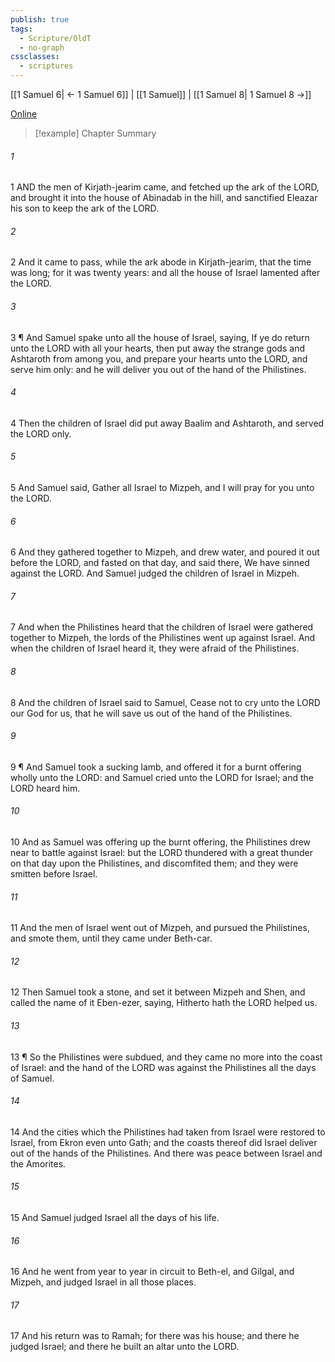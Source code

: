 ```yaml
---
publish: true
tags:
  - Scripture/OldT
  - no-graph
cssclasses:
  - scriptures
---
```

[[1 Samuel 6| ← 1 Samuel 6]] | [[1 Samuel]] | [[1 Samuel 8| 1 Samuel 8 →]]

[Online](https://churchofjesuschrist.org/study/scriptures/ot/1-sam/7?lang=eng)

>[!example] Chapter Summary
>
###### 1
1 AND the men of Kirjath-jearim came, and fetched up the ark of the LORD, and brought it into the house of Abinadab in the hill, and sanctified Eleazar his son to keep the ark of the LORD.
###### 2
2 And it came to pass, while the ark abode in Kirjath-jearim, that the time was long; for it was twenty years: and all the house of Israel lamented after the LORD.
###### 3
3 ¶ And Samuel spake unto all the house of Israel, saying, If ye do return unto the LORD with all your hearts, then put away the strange gods and Ashtaroth from among you, and prepare your hearts unto the LORD, and serve him only: and he will deliver you out of the hand of the Philistines.
###### 4
4 Then the children of Israel did put away Baalim and Ashtaroth, and served the LORD only.
###### 5
5 And Samuel said, Gather all Israel to Mizpeh, and I will pray for you unto the LORD.
###### 6
6 And they gathered together to Mizpeh, and drew water, and poured it out before the LORD, and fasted on that day, and said there, We have sinned against the LORD.  And Samuel judged the children of Israel in Mizpeh.
###### 7
7 And when the Philistines heard that the children of Israel were gathered together to Mizpeh, the lords of the Philistines went up against Israel.  And when the children of Israel heard it, they were afraid of the Philistines.
###### 8
8 And the children of Israel said to Samuel, Cease not to cry unto the LORD our God for us, that he will save us out of the hand of the Philistines.
###### 9
9 ¶ And Samuel took a sucking lamb, and offered it for a burnt offering wholly unto the LORD: and Samuel cried unto the LORD for Israel; and the LORD heard him.
###### 10
10 And as Samuel was offering up the burnt offering, the Philistines drew near to battle against Israel: but the LORD thundered with a great thunder on that day upon the Philistines, and discomfited them; and they were smitten before Israel.
###### 11
11 And the men of Israel went out of Mizpeh, and pursued the Philistines, and smote them, until they came under Beth-car.
###### 12
12 Then Samuel took a stone, and set it between Mizpeh and Shen, and called the name of it Eben-ezer, saying, Hitherto hath the LORD helped us.
###### 13
13 ¶ So the Philistines were subdued, and they came no more into the coast of Israel: and the hand of the LORD was against the Philistines all the days of Samuel.
###### 14
14 And the cities which the Philistines had taken from Israel were restored to Israel, from Ekron even unto Gath; and the coasts thereof did Israel deliver out of the hands of the Philistines.  And there was peace between Israel and the Amorites.
###### 15
15 And Samuel judged Israel all the days of his life.
###### 16
16 And he went from year to year in circuit to Beth-el, and Gilgal, and Mizpeh, and judged Israel in all those places.
###### 17
17 And his return was to Ramah; for there was his house; and there he judged Israel; and there he built an altar unto the LORD.




